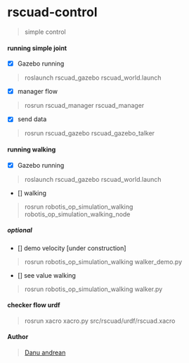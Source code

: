 # rscuad-control
> simple control

#### running simple joint
- [x] Gazebo running
> roslaunch rscuad_gazebo rscuad_world.launch
- [x] manager flow
> rosrun rscuad_manager rscuad_manager
- [x] send data
> rosrun rscuad_gazebo rscuad_gazebo_talker


#### running walking
- [x] Gazebo running
> roslaunch rscuad_gazebo rscuad_world.launch

- [] walking
> rosrun robotis_op_simulation_walking robotis_op_simulation_walking_node

##### optional
- [] demo velocity [under construction]
> rosrun robotis_op_simulation_walking walker_demo.py

- [] see value walking
> rosrun robotis_op_simulation_walking walker.py


#### checker flow urdf
> rosrun xacro xacro.py src/rscuad/urdf/rscuad.xacro 

#### Author
> <a href="https://me-danuandrean.github.io/">Danu andrean </a>

